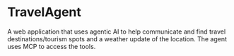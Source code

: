 # TravelAgent
A web application that uses agentic AI to help communicate and find travel destinations/tourism spots and a weather update of the location. The agent uses MCP to access the tools.
